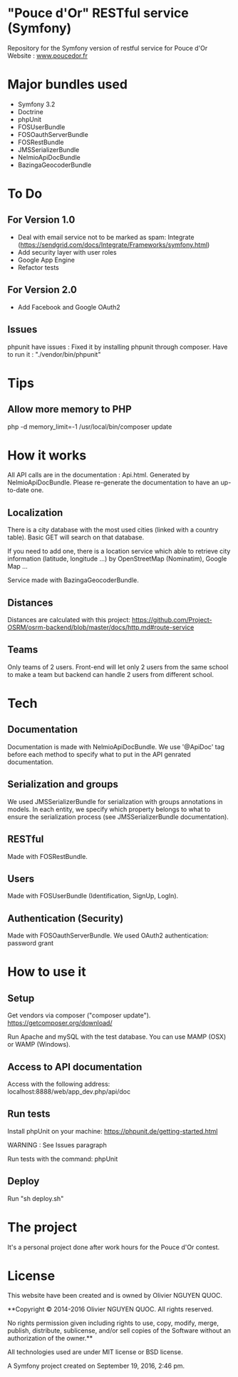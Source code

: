 "Pouce d'Or" RESTful service (Symfony)
======================================

Repository for the Symfony version of restful service for Pouce d'Or Website : www.poucedor.fr

# Major bundles used

* Symfony 3.2
* Doctrine
* phpUnit
* FOSUserBundle
* FOSOauthServerBundle
* FOSRestBundle
* JMSSerializerBundle
* NelmioApiDocBundle
* BazingaGeocoderBundle

# To Do

## For Version 1.0

* Deal with email service not to be marked as spam: Integrate (https://sendgrid.com/docs/Integrate/Frameworks/symfony.html)
* Add security layer with user roles
* Google App Engine
* Refactor tests

## For Version 2.0

* Add Facebook and Google OAuth2

## Issues

phpunit have issues : Fixed it by installing phpunit through composer.
Have to run it : "./vendor/bin/phpunit"

# Tips 

## Allow more memory to PHP

php -d memory_limit=-1 /usr/local/bin/composer update


# How it works

All API calls are in the documentation : Api.html.
Generated by NelmioApiDocBundle. Please re-generate the documentation to have an up-to-date one.

## Localization

There is a city database with the most used cities (linked with a country table). Basic GET will search on that database.

If you need to add one, there is a location service which able to retrieve city information (latitude, longitude ...) by OpenStreetMap (Nominatim), Google Map ...

Service made with BazingaGeocoderBundle.

## Distances

Distances are calculated with this project: https://github.com/Project-OSRM/osrm-backend/blob/master/docs/http.md#route-service

## Teams

Only teams of 2 users.
Front-end will let only 2 users from the same school to make a team but backend can handle 2 users from different school.

# Tech

## Documentation

Documentation is made with NelmioApiDocBundle. We use '@ApiDoc' tag before each method to specify what to put in the API genrated documentation.

## Serialization and groups

We used JMSSerializerBundle for serialization with groups annotations in models. In each entity, we specify which property belongs to what to ensure the serialization process (see JMSSerializerBundle documentation).

## RESTful

Made with FOSRestBundle.

## Users

Made with FOSUserBundle (Identification, SignUp, LogIn).

## Authentication (Security)

Made with FOSOauthServerBundle.
We used OAuth2 authentication: password grant



# How to use it

## Setup

Get vendors via composer ("composer update"). https://getcomposer.org/download/

Run Apache and mySQL with the test database. You can use MAMP (OSX) or WAMP (Windows).

## Access to API documentation

Access with the following address: localhost:8888/web/app_dev.php/api/doc

## Run tests

Install phpUnit on your machine: https://phpunit.de/getting-started.html 

WARNING : See Issues paragraph

Run tests with the command: phpUnit

## Deploy

Run "sh deploy.sh"

# The project

It's a personal project done after work hours for the Pouce d'Or contest.


# License

This website have been created and is owned by Olivier NGUYEN QUOC.

**Copyright © 2014-2016 Olivier NGUYEN QUOC. All rights reserved.

No rights permission given including rights to use, copy, modify, merge, publish, distribute, sublicense, and/or sell
copies of the Software without an authorization of the owner.**


All technologies used are under MIT license or BSD license.

A Symfony project created on September 19, 2016, 2:46 pm.
